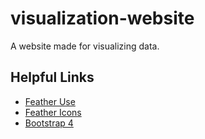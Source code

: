 # visualization-website
A website made for visualizing data.

## Helpful Links
* [Feather Use](https://github.com/feathericons/feather)
* [Feather Icons](https://feathericons.com/)
* [Bootstrap 4](https://getbootstrap.com/docs/4.0/getting-started/introduction/)
